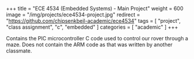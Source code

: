 +++
title = "ECE 4534 (Embedded Systems) - Main Project"
weight = 600
image = "/img/projects/ece4534-project.jpg"
redirect = "https://github.com/chipsenkbeil-academic/ece4534"
tags = [ "project", "class assignment", "c", "embedded" ]
categories = [ "academic" ]
+++

Contains the PIC microcontroller C code used to control our rover through
a maze. Does not contain the ARM code as that was written by another classmate.

